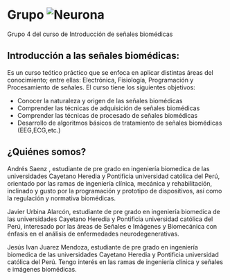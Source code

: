 # Grupo ![Neurona](https://thumbs.dreamstime.com/t/neurona-de-la-c%C3%A9lula-nerviosa-76825432.jpg)
Grupo 4 del curso de Introducción de señales biomédicas
## Introducción a las señales biomédicas:
Es un curso teótico práctico que se enfoca en aplicar distintas áreas del conocimiento; entre ellas: Electrónica, Fisiología, Programación y Procesamiento de señales. El curso tiene los siguientes objetivos:
- Conocer la naturaleza y origen de las señales biomédicas
- Comprender las técnicas de adquisición de señales biomédicas
- Comprender las técnicas de procesado de señales biomédicas
- Desarrollo de algoritmos básicos de tratamiento de señales biomédicas (EEG,ECG,etc.)
## ¿Quiénes somos?
Andrés Saenz , estudiante de pre grado en ingeniería biomedica de las universidades Cayetano Heredia y Pontificia universidad católica del Perú, orientado por las ramas de ingeniería clínica, 
mecánica y rehabilitación, inclinado y gusto  por la programación y prototipo de dispositivos, así como la regulación y normativa biomédicas.

Javier Urbina Alarcón,  estudiante de pre grado en ingeniería biomedica de las universidades Cayetano Heredia y Pontificia universidad católica del Perú, interesado por las áreas de Señales e Imágenes y Biomecánica con énfasis en el análisis de enfermedades neurodegenerativas.

Jesús Ivan Juarez Mendoza, estudiante de pre grado en ingeniería biomedica de las universidades Cayetano Heredia y Pontificia universidad católica del Perú. Tengo interés en las ramas de ingeniería clínica y señales e imágenes biomédicas. 

